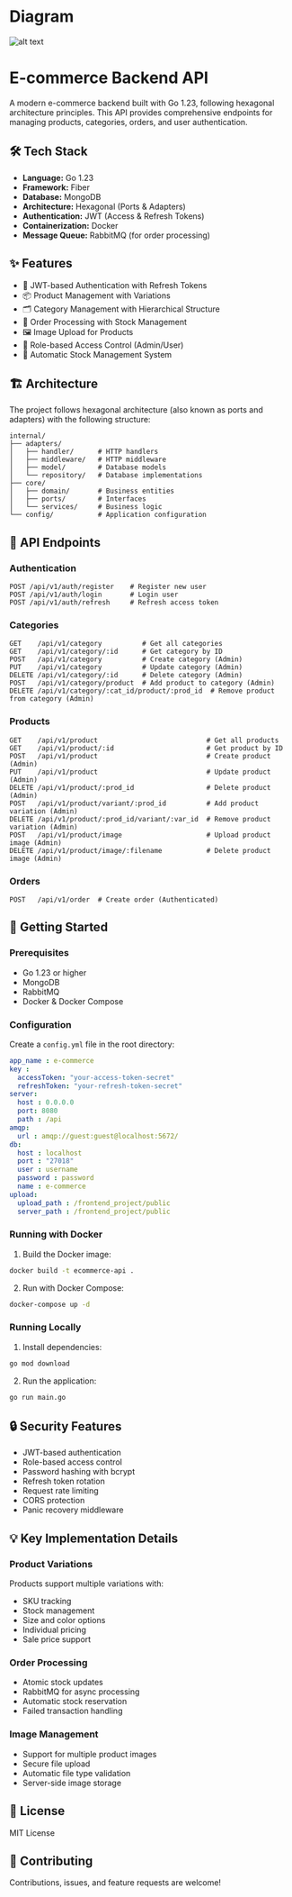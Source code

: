 # Diagram
![alt text](https://github.com/hydr0g3nz/e-commerce_back/blob/develop/ecom_back_diagram.svg)
# E-commerce Backend API 

A modern e-commerce backend built with Go 1.23, following hexagonal architecture principles. This API provides comprehensive endpoints for managing products, categories, orders, and user authentication.

## 🛠 Tech Stack

- **Language:** Go 1.23
- **Framework:** Fiber
- **Database:** MongoDB
- **Architecture:** Hexagonal (Ports & Adapters)
- **Authentication:** JWT (Access & Refresh Tokens)
- **Containerization:** Docker
- **Message Queue:** RabbitMQ (for order processing)

## ✨ Features

- 🔐 JWT-based Authentication with Refresh Tokens
- 📦 Product Management with Variations
- 🗂 Category Management with Hierarchical Structure
- 🛒 Order Processing with Stock Management
- 🖼 Image Upload for Products
- 👥 Role-based Access Control (Admin/User)
- 🔄 Automatic Stock Management System

## 🏗 Architecture

The project follows hexagonal architecture (also known as ports and adapters) with the following structure:

```
internal/
├── adapters/
│   ├── handler/      # HTTP handlers
│   ├── middleware/   # HTTP middleware
│   ├── model/        # Database models
│   └── repository/   # Database implementations
├── core/
│   ├── domain/       # Business entities
│   ├── ports/        # Interfaces
│   └── services/     # Business logic
└── config/           # Application configuration
```

## 🔑 API Endpoints

### Authentication
```
POST /api/v1/auth/register    # Register new user
POST /api/v1/auth/login       # Login user
POST /api/v1/auth/refresh     # Refresh access token
```

### Categories
```
GET    /api/v1/category          # Get all categories
GET    /api/v1/category/:id      # Get category by ID
POST   /api/v1/category          # Create category (Admin)
PUT    /api/v1/category          # Update category (Admin)
DELETE /api/v1/category/:id      # Delete category (Admin)
POST   /api/v1/category/product  # Add product to category (Admin)
DELETE /api/v1/category/:cat_id/product/:prod_id  # Remove product from category (Admin)
```

### Products
```
GET    /api/v1/product                           # Get all products
GET    /api/v1/product/:id                       # Get product by ID
POST   /api/v1/product                           # Create product (Admin)
PUT    /api/v1/product                           # Update product (Admin)
DELETE /api/v1/product/:prod_id                  # Delete product (Admin)
POST   /api/v1/product/variant/:prod_id          # Add product variation (Admin)
DELETE /api/v1/product/:prod_id/variant/:var_id  # Remove product variation (Admin)
POST   /api/v1/product/image                     # Upload product image (Admin)
DELETE /api/v1/product/image/:filename           # Delete product image (Admin)
```

### Orders
```
POST   /api/v1/order  # Create order (Authenticated)
```

## 🚀 Getting Started

### Prerequisites
- Go 1.23 or higher
- MongoDB
- RabbitMQ
- Docker & Docker Compose

### Configuration
Create a `config.yml` file in the root directory:

```yaml
app_name : e-commerce
key :
  accessToken: "your-access-token-secret"
  refreshToken: "your-refresh-token-secret"
server:
  host : 0.0.0.0
  port: 8080
  path : /api
amqp:
  url : amqp://guest:guest@localhost:5672/
db:
  host : localhost
  port : "27018"
  user : username
  password : password
  name : e-commerce
upload:
  upload_path : /frontend_project/public
  server_path : /frontend_project/public
```

### Running with Docker

1. Build the Docker image:
```bash
docker build -t ecommerce-api .
```

2. Run with Docker Compose:
```bash
docker-compose up -d
```

### Running Locally

1. Install dependencies:
```bash
go mod download
```

2. Run the application:
```bash
go run main.go
```

## 🔒 Security Features

- JWT-based authentication
- Role-based access control
- Password hashing with bcrypt
- Refresh token rotation
- Request rate limiting
- CORS protection
- Panic recovery middleware

## 💡 Key Implementation Details

### Product Variations
Products support multiple variations with:
- SKU tracking
- Stock management
- Size and color options
- Individual pricing
- Sale price support

### Order Processing
- Atomic stock updates
- RabbitMQ for async processing
- Automatic stock reservation
- Failed transaction handling

### Image Management
- Support for multiple product images
- Secure file upload
- Automatic file type validation
- Server-side image storage

## 📝 License

MIT License

## 🤝 Contributing

Contributions, issues, and feature requests are welcome!
